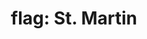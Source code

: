 ---
layout: smileys&emotion
title: "flag: St. Martin"
emoji: flag_st_martin
permalink: 🇲🇫.html
image: assets/img/3moji/flag_st_martin.png
---